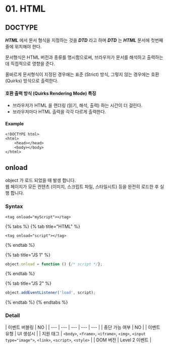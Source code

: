 # 01. HTML

## DOCTYPE

_**HTML**_ 에서 문서 형식을 지정하는 것을 _**DTD**_ 라고 하며 _**DTD**_ 는 _**HTML**_ 문서에 첫번째 줄에 위치해야 한다.

문서형식은 HTML 버전과 종류를 명시함으로써, 브라우저가 문서를 해석하고 출력하는데 직접적으로 영향을 준다. 

올바르게 문서형식이 지정된 경우에는 표준 \(Strict\) 방식, 그렇지 않는 경우에는 호환 \(Quirks\) 방식으로 출력한다.

#### 호환 출력 방식 \(Quirks Rendering Mode\) 특징 

* 브라우저가 HTML 을 랜더링 \(읽기, 해석, 출력\) 하는 시간이 더 걸린다.
* 브라우저마다 HTML 출력을 각각 다르게 출력한다.

#### Example

```markup
<!DOCTYPE html>
<html>
    <head></head>
    <body></body>
</html>
```

## onload

object 가 로드 되었을 때 발생 합니다.  
웹 페이지가 모든 컨텐츠 \(이미지, 스크립트 파일, 스타일시트\) 등을 완전히 로드한 후 실행 합니다.

### Syntax

```markup
<tag onload="myScript"></tag>
```

{% tabs %}
{% tab title="HTML" %}
```markup
<tag onload="script"></tag>
```
{% endtab %}

{% tab title="JS 1" %}
```javascript
object.onload = function () {/* script */};
```
{% endtab %}

{% tab title="JS 2" %}
```javascript
object.addEventListener('load', script);
```
{% endtab %}
{% endtabs %}

### Detail

| 이벤트 버블링 | NO |
| --- | --- | --- | --- | --- |
| 중단 가능 여부 | NO |
| 이벤트 유형 | UI 생성시 |
| 지원 태그 | `<body>`, `<frame>`, `<iframe>`, `<img>`, `<input type="image">`, `<link>`, `<script>`, `<style>`  |
| DOM 버전 | Level 2 이벤트 |

